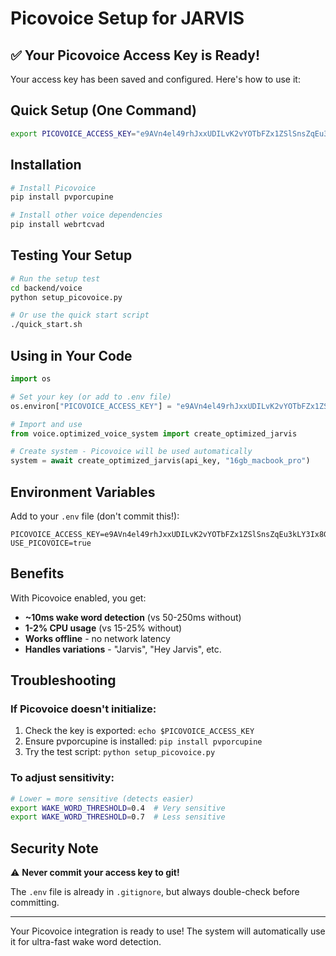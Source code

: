 # Picovoice Setup for JARVIS

## ✅ Your Picovoice Access Key is Ready!

Your access key has been saved and configured. Here's how to use it:

## Quick Setup (One Command)

```bash
export PICOVOICE_ACCESS_KEY="e9AVn4el49rhJxxUDILvK2vYOTbFZx1ZSlSnsZqEu3kLY3Ix8Ghckg=="
```

## Installation

```bash
# Install Picovoice
pip install pvporcupine

# Install other voice dependencies
pip install webrtcvad
```

## Testing Your Setup

```bash
# Run the setup test
cd backend/voice
python setup_picovoice.py

# Or use the quick start script
./quick_start.sh
```

## Using in Your Code

```python
import os

# Set your key (or add to .env file)
os.environ["PICOVOICE_ACCESS_KEY"] = "e9AVn4el49rhJxxUDILvK2vYOTbFZx1ZSlSnsZqEu3kLY3Ix8Ghckg=="

# Import and use
from voice.optimized_voice_system import create_optimized_jarvis

# Create system - Picovoice will be used automatically
system = await create_optimized_jarvis(api_key, "16gb_macbook_pro")
```

## Environment Variables

Add to your `.env` file (don't commit this!):
```env
PICOVOICE_ACCESS_KEY=e9AVn4el49rhJxxUDILvK2vYOTbFZx1ZSlSnsZqEu3kLY3Ix8Ghckg==
USE_PICOVOICE=true
```

## Benefits

With Picovoice enabled, you get:
- **~10ms wake word detection** (vs 50-250ms without)
- **1-2% CPU usage** (vs 15-25% without)
- **Works offline** - no network latency
- **Handles variations** - "Jarvis", "Hey Jarvis", etc.

## Troubleshooting

### If Picovoice doesn't initialize:
1. Check the key is exported: `echo $PICOVOICE_ACCESS_KEY`
2. Ensure pvporcupine is installed: `pip install pvporcupine`
3. Try the test script: `python setup_picovoice.py`

### To adjust sensitivity:
```bash
# Lower = more sensitive (detects easier)
export WAKE_WORD_THRESHOLD=0.4  # Very sensitive
export WAKE_WORD_THRESHOLD=0.7  # Less sensitive
```

## Security Note

⚠️ **Never commit your access key to git!**

The `.env` file is already in `.gitignore`, but always double-check before committing.

---

Your Picovoice integration is ready to use! The system will automatically use it for ultra-fast wake word detection.
